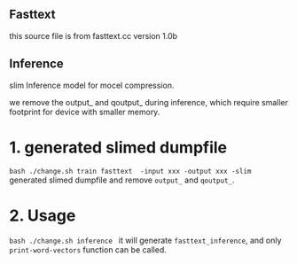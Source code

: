 ## Fasttext
this source file is from fasttext.cc version 1.0b

## Inference
slim Inference model for mocel compression.

we remove the output_ and qoutput_ during inference, which require smaller footprint for device with smaller memory.


# 1. generated slimed dumpfile
``bash
./change.sh train
fasttext  -input xxx -output xxx -slim
``
generated slimed dumpfile and remove `output_` and `qoutput_`.


# 2. Usage
``bash
./change.sh inference
``
it will generate `fasttext_inference`, and only `print-word-vectors` function can be called.


